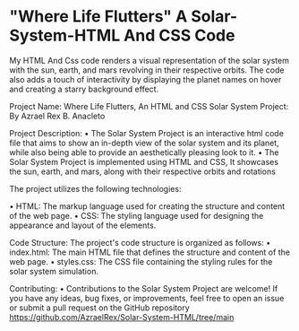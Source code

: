 # "Where Life Flutters" A Solar-System-HTML And CSS Code
My HTML And Css code renders a visual representation of the solar system with the sun, earth, and mars revolving in their respective orbits. The code also adds a touch of interactivity by displaying the planet names on hover and creating a starry background effect.


Project Name: Where Life Flutters, An HTML and CSS Solar System Project: By Azrael Rex B. Anacleto

Project Description:
•	The Solar System Project is an interactive html code file that aims to show an in-depth view of the solar system and its planet, while also being able to provide an aesthetically pleasing look to it.
•	The Solar System Project is implemented using HTML and CSS, It showcases the sun, earth, and mars, along with their respective orbits and rotations



The project utilizes the following technologies:

•	HTML: The markup language used for creating the structure and content of the web page.
•	CSS: The styling language used for designing the appearance and layout of the elements.

Code Structure:
The project's code structure is organized as follows:
•	index.html: The main HTML file that defines the structure and content of the web page.
•	styles.css: The CSS file containing the styling rules for the solar system simulation.

Contributing:
•	Contributions to the Solar System Project are welcome! If you have any ideas, bug fixes, or improvements, feel free to open an issue or submit a pull request on the GitHub repository https://github.com/AzraelRex/Solar-System-HTML/tree/main

